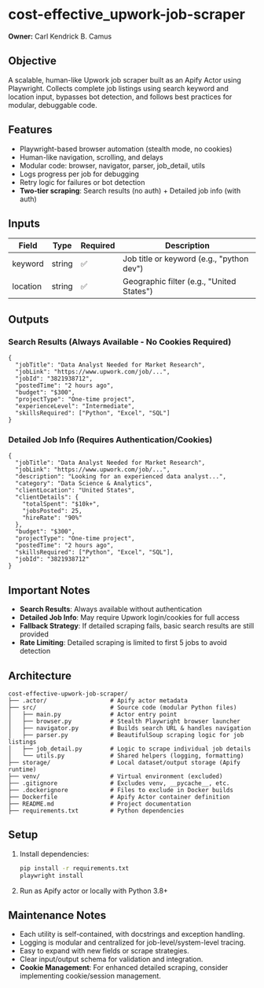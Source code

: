 # cost-effective_upwork-job-scraper

**Owner:** Carl Kendrick B. Camus

## Objective
A scalable, human-like Upwork job scraper built as an Apify Actor using Playwright. Collects complete job listings using search keyword and location input, bypasses bot detection, and follows best practices for modular, debuggable code.

## Features
- Playwright-based browser automation (stealth mode, no cookies)
- Human-like navigation, scrolling, and delays
- Modular code: browser, navigator, parser, job_detail, utils
- Logs progress per job for debugging
- Retry logic for failures or bot detection
- **Two-tier scraping**: Search results (no auth) + Detailed job info (with auth)

## Inputs
| Field    | Type   | Required | Description                       |
|----------|--------|----------|-----------------------------------|
| keyword  | string | ✅        | Job title or keyword (e.g., "python dev") |
| location | string | ✅        | Geographic filter (e.g., "United States") |

## Outputs

### Search Results (Always Available - No Cookies Required)
```
{
  "jobTitle": "Data Analyst Needed for Market Research",
  "jobLink": "https://www.upwork.com/job/...",
  "jobId": "3821938712",
  "postedTime": "2 hours ago",
  "budget": "$300",
  "projectType": "One-time project",
  "experienceLevel": "Intermediate",
  "skillsRequired": ["Python", "Excel", "SQL"]
}
```

### Detailed Job Info (Requires Authentication/Cookies)
```
{
  "jobTitle": "Data Analyst Needed for Market Research",
  "jobLink": "https://www.upwork.com/job/...",
  "description": "Looking for an experienced data analyst...",
  "category": "Data Science & Analytics",
  "clientLocation": "United States",
  "clientDetails": {
    "totalSpent": "$10k+",
    "jobsPosted": 25,
    "hireRate": "90%"
  },
  "budget": "$300",
  "projectType": "One-time project",
  "postedTime": "2 hours ago",
  "skillsRequired": ["Python", "Excel", "SQL"],
  "jobId": "3821938712"
}
```

## Important Notes
- **Search Results**: Always available without authentication
- **Detailed Job Info**: May require Upwork login/cookies for full access
- **Fallback Strategy**: If detailed scraping fails, basic search results are still provided
- **Rate Limiting**: Detailed scraping is limited to first 5 jobs to avoid detection

## Architecture
```
cost-effective-upwork-job-scraper/
├── .actor/                  # Apify actor metadata
├── src/                     # Source code (modular Python files)
│   ├── main.py              # Actor entry point
│   ├── browser.py           # Stealth Playwright browser launcher
│   ├── navigator.py         # Builds search URL & handles navigation
│   ├── parser.py            # BeautifulSoup scraping logic for job listings
│   ├── job_detail.py        # Logic to scrape individual job details
│   └── utils.py             # Shared helpers (logging, formatting)
├── storage/                 # Local dataset/output storage (Apify runtime)
├── venv/                    # Virtual environment (excluded)
├── .gitignore               # Excludes venv, __pycache__, etc.
├── .dockerignore            # Files to exclude in Docker builds
├── Dockerfile               # Apify Actor container definition
├── README.md                # Project documentation
├── requirements.txt         # Python dependencies
```

## Setup
1. Install dependencies:
   ```bash
   pip install -r requirements.txt
   playwright install
   ```
2. Run as Apify actor or locally with Python 3.8+

## Maintenance Notes
- Each utility is self-contained, with docstrings and exception handling.
- Logging is modular and centralized for job-level/system-level tracing.
- Easy to expand with new fields or scrape strategies.
- Clear input/output schema for validation and integration.
- **Cookie Management**: For enhanced detailed scraping, consider implementing cookie/session management.
